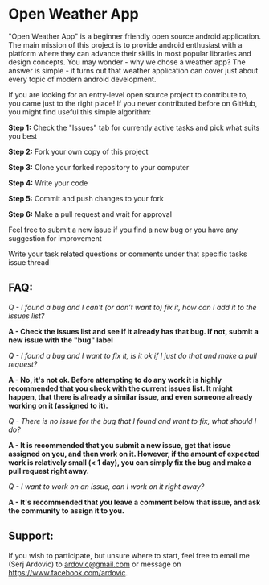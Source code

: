 # Open Weather App

"Open Weather App" is a beginner friendly open source android application. The main mission of this project is to provide android enthusiast with a platform where they can advance their skills in most popular libraries and design concepts. You may wonder - why we chose a weather app? The answer is simple - it turns out that weather application can cover just about every topic of modern android development.

If you are looking for an entry-level open source project to contribute to, you came just to the right place! If you never contributed before on GitHub, you might find useful this simple algorithm:

<b>Step 1:</b> Check the "Issues" tab for currently active tasks and pick what suits you best

<b>Step 2:</b> Fork your own copy of this project

<b>Step 3:</b> Clone your forked repository to your computer

<b>Step 4:</b> Write your code

<b>Step 5:</b> Commit and push changes to your fork

<b>Step 6:</b> Make a pull request and wait for approval

Feel free to submit a new issue if you find a new bug or you have any suggestion for improvement

Write your task related questions or comments under that specific tasks issue thread

## FAQ:

<i>Q - I found a bug and I can't (or don’t want to) fix it, how can I add it to the issues list?</i>

<b>A - Check the issues list and see if it already has that bug. If not, submit a new issue with the "bug" label</b>

<i>Q - I found a bug and I want to fix it, is it ok if I just do that and make a pull request?</i>
  
<b>A - No, it's not ok. Before attempting to do any work it is highly recommended that you check with the current issues list. It might happen, that there is already a similar issue, and even someone already working on it (assigned to it).</b>
  
<i>Q - There is no issue for the bug that I found and want to fix, what should I do?</i>
  
<b>A - It is recommended that you submit a new issue, get that issue assigned on you, and then work on it. However, if the amount of expected work is relatively small (< 1 day), you can simply fix the bug and make a pull request right away.</b>

<i>Q - I want to work on an issue, can I work on it right away?</i>

<b>A - It's recommended that you leave a comment below that issue, and ask the community to assign it to you.</b>

## Support:

If you wish to participate, but unsure where to start, feel free to email me (Serj Ardovic) to ardovic@gmail.com or message on https://www.facebook.com/ardovic. 


